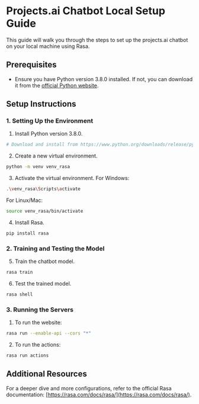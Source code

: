 # Projects.ai Chatbot Local Setup Guide

This guide will walk you through the steps to set up the projects.ai chatbot on your local machine using Rasa.

## Prerequisites

- Ensure you have Python version 3.8.0 installed. If not, you can download it from the [official Python website](https://www.python.org/downloads/release/python-380/).

## Setup Instructions

### 1. Setting Up the Environment

1. Install Python version 3.8.0.
```bash
# Download and install from https://www.python.org/downloads/release/python-380/
```

2. Create a new virtual environment.
```bash
python -m venv venv_rasa
```

3. Activate the virtual environment.
For Windows:
```bash
.\venv_rasa\Scripts\activate
```
For Linux/Mac:
```bash
source venv_rasa/bin/activate
```

4. Install Rasa.
```bash
pip install rasa
```

### 2. Training and Testing the Model

5. Train the chatbot model.
```bash
rasa train
```

6. Test the trained model.
```bash
rasa shell
```

### 3. Running the Servers

1. To run the website:
```bash
rasa run --enable-api --cors "*"
```

2. To run the actions:
```bash
rasa run actions
```

## Additional Resources

For a deeper dive and more configurations, refer to the official Rasa documentation: [https://rasa.com/docs/rasa/](https://rasa.com/docs/rasa/).